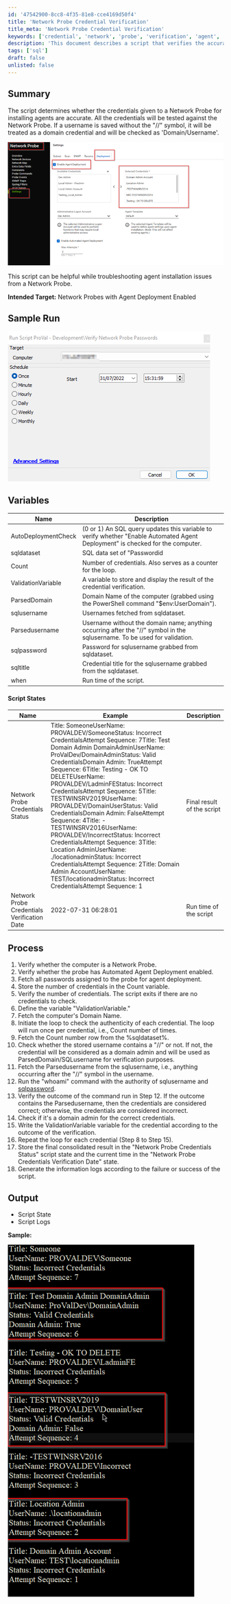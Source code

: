 ```yaml
---
id: '47542900-8cc8-4f35-81e8-cce4169d50f4'
title: 'Network Probe Credential Verification'
title_meta: 'Network Probe Credential Verification'
keywords: ['credential', 'network', 'probe', 'verification', 'agent', 'deployment', 'authentication']
description: 'This document describes a script that verifies the accuracy of credentials provided to a Network Probe for agent installation. It tests each credential and logs the results, making it useful for troubleshooting agent installation issues.'
tags: ['sql']
draft: false
unlisted: false
---
```


## Summary

The script determines whether the credentials given to a Network Probe for installing agents are accurate. All the credentials will be tested against the Network Probe. If a username is saved without the "//" symbol, it will be treated as a domain credential and will be checked as 'Domain/Username'.

![Image](../../../static/img/Network-Probe---Deployment-Passwords---Verify/image_1.png)

This script can be helpful while troubleshooting agent installation issues from a Network Probe.

**Intended Target:** Network Probes with Agent Deployment Enabled

## Sample Run

![Image](../../../static/img/Network-Probe---Deployment-Passwords---Verify/image_2.png)

## Variables

| Name                  | Description                                                                                                                                       |
|-----------------------|---------------------------------------------------------------------------------------------------------------------------------------------------|
| AutoDeploymentCheck    | (0 or 1) An SQL query updates this variable to verify whether "Enable Automated Agent Deployment" is checked for the computer.                   |
| sqldataset            | SQL data set of "Passwordid | Title | Username | Password" of all the credentials selected for agent deployment.                                 |
| Count                 | Number of credentials. Also serves as a counter for the loop.                                                                                    |
| ValidationVariable     | A variable to store and display the result of the credential verification.                                                                        |
| ParsedDomain          | Domain Name of the computer (grabbed using the PowerShell command "$env:UserDomain").                                                            |
| sqlusername           | Usernames fetched from sqldataset.                                                                                                              |
| Parsedusername        | Username without the domain name; anything occurring after the "//" symbol in the sqlusername. To be used for validation.                        |
| sqlpassword           | Password for sqlusername grabbed from sqldataset.                                                                                                |
| sqltitle              | Credential title for the sqlusername grabbed from the sqldataset.                                                                               |
| when                  | Run time of the script.                                                                                                                          |

#### Script States

| Name                                   | Example                                                                                                                                                                                                                       | Description                       |
|----------------------------------------|-------------------------------------------------------------------------------------------------------------------------------------------------------------------------------------------------------------------------------|-----------------------------------|
| Network Probe Credentials Status       | Title: SomeoneUserName: PROVALDEV/SomeoneStatus: Incorrect CredentialsAttempt Sequence: 7Title: Test Domain Admin DomainAdminUserName: ProValDev/DomainAdminStatus: Valid CredentialsDomain Admin: TrueAttempt Sequence: 6Title: Testing - OK TO DELETEUserName: PROVALDEV/LadminFEStatus: Incorrect CredentialsAttempt Sequence: 5Title: TESTWINSRV2019UserName: PROVALDEV/DomainUserStatus: Valid CredentialsDomain Admin: FalseAttempt Sequence: 4Title: -TESTWINSRV2016UserName: PROVALDEV/IncorrectStatus: Incorrect CredentialsAttempt Sequence: 3Title: Location AdminUserName: ./locationadminStatus: Incorrect CredentialsAttempt Sequence: 2Title: Domain Admin AccountUserName: TEST/locationadminStatus: Incorrect CredentialsAttempt Sequence: 1 | Final result of the script        |
| Network Probe Credentials Verification Date | 2022-07-31 06:28:01                                                                                                                                                                                                        | Run time of the script            |

## Process

1. Verify whether the computer is a Network Probe.
2. Verify whether the probe has Automated Agent Deployment enabled.
3. Fetch all passwords assigned to the probe for agent deployment.
4. Store the number of credentials in the Count variable.
5. Verify the number of credentials. The script exits if there are no credentials to check.
6. Define the variable "ValidationVariable."
7. Fetch the computer's Domain Name.
8. Initiate the loop to check the authenticity of each credential. The loop will run once per credential, i.e., Count number of times.
9. Fetch the Count number row from the %sqldataset%.
10. Check whether the stored username contains a "//" or not. If not, the credential will be considered as a domain admin and will be used as ParsedDomain/SQLusername for verification purposes.
11. Fetch the Parsedusername from the sqlusername, i.e., anything occurring after the "//" symbol in the username.
12. Run the "whoami" command with the authority of sqlusername and [sqlpassword](http://sqlpassword).
13. Verify the outcome of the command run in Step 12. If the outcome contains the Parsedusername, then the credentials are considered correct; otherwise, the credentials are considered incorrect.
14. Check if it's a domain admin for the correct credentials.
15. Write the ValidationVariable variable for the credential according to the outcome of the verification.
16. Repeat the loop for each credential (Step 8 to Step 15).
17. Store the final consolidated result in the "Network Probe Credentials Status" script state and the current time in the "Network Probe Credentials Verification Date" state.
18. Generate the information logs according to the failure or success of the script.

## Output

- Script State
- Script Logs

**Sample:**

![Image](../../../static/img/Network-Probe---Deployment-Passwords---Verify/image_3.png)
